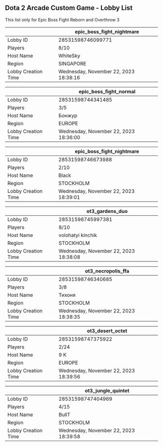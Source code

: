 ## Dota 2 Arcade Custom Game - Lobby List

This list only for Epic Boss Fight Reborn and Overthrow 3

|  | epic_boss_fight_nightmare |
| ------ | ------ |
| Lobby ID | 28531598746099771 |
| Players | 8/10 |
| Host Name | WhiteSky |
| Region | SINGAPORE |
| Lobby Creation Time | Wednesday, November 22, 2023 18:38:16 |


|  | epic_boss_fight_normal |
| ------ | ------ |
| Lobby ID | 28531598744341485 |
| Players | 3/5 |
| Host Name | Бонжур |
| Region | EUROPE |
| Lobby Creation Time | Wednesday, November 22, 2023 18:36:00 |


|  | epic_boss_fight_nightmare |
| ------ | ------ |
| Lobby ID | 28531598746673988 |
| Players | 2/10 |
| Host Name | Black |
| Region | STOCKHOLM |
| Lobby Creation Time | Wednesday, November 22, 2023 18:39:01 |


|  | ot3_gardens_duo |
| ------ | ------ |
| Lobby ID | 28531598745997381 |
| Players | 8/10 |
| Host Name | volohatyi kinchik |
| Region | STOCKHOLM |
| Lobby Creation Time | Wednesday, November 22, 2023 18:38:08 |


|  | ot3_necropolis_ffa |
| ------ | ------ |
| Lobby ID | 28531598746340685 |
| Players | 3/8 |
| Host Name | Тихоня |
| Region | STOCKHOLM |
| Lobby Creation Time | Wednesday, November 22, 2023 18:38:35 |


|  | ot3_desert_octet |
| ------ | ------ |
| Lobby ID | 28531598747375922 |
| Players | 2/24 |
| Host Name | 9 K |
| Region | EUROPE |
| Lobby Creation Time | Wednesday, November 22, 2023 18:39:56 |


|  | ot3_jungle_quintet |
| ------ | ------ |
| Lobby ID | 28531598747404969 |
| Players | 4/15 |
| Host Name | BullT|mozzy |
| Region | STOCKHOLM |
| Lobby Creation Time | Wednesday, November 22, 2023 18:39:58 |


